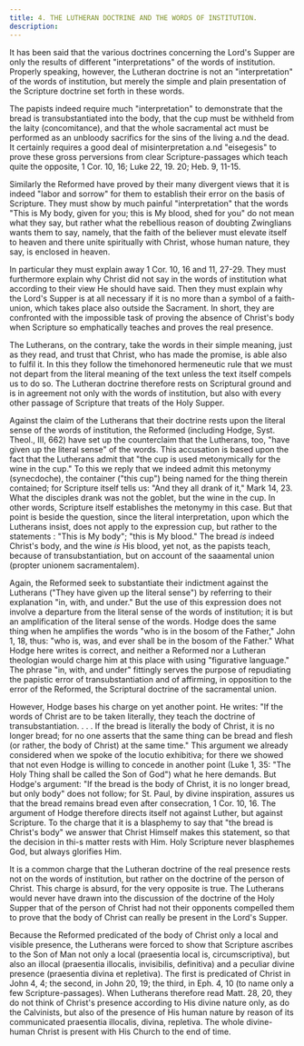 ```yaml
---
title: 4. THE LUTHERAN DOCTRINE AND THE WORDS OF INSTITUTION.
description: 
---
```


It has been said that the various doctrines concerning the Lord's Supper are only the results of different "interpretations" of the words of institution. Properly speaking, however, the Lutheran doctrine is not an "interpretation" of the words of institution, but merely the simple and plain presentation of the Scripture doctrine set forth in these words.

The papists indeed require much "interpretation" to demonstrate that the bread is transubstantiated into the body, that the cup must be withheld from the laity (concomitance), and that the whole sacramental act must be performed as an unbloody sacrifics for the sins of the living a.nd the dead. It certainly requires a good deal of misinterpretation a.nd "eisegesis" to prove these gross perversions from clear Scripture-passages which teach quite the opposite, 1 Cor. 10, 16; Luke 22, 19. 20; Heb. 9, 11-15.

Similarly the Reformed have proved by their many divergent views that it is indeed "labor and sorrow" for them to establish their error on the basis of Scripture. They must show by much painful "interpretation" that the words "This is My body, given for you; this is My blood, shed for you" do not mean what they say, but rather what the rebellious reason of doubting Zwinglians wants them to say, namely, that the faith of the believer must elevate itself to heaven and there unite spiritually with Christ, whose human nature, they say, is enclosed in heaven.

In particular they must explain away 1 Cor. 10, 16 and 11, 27-29. They must furthermore explain why Christ did not say in the words of institution what according to their view He should have said. Then they must explain why the Lord's Supper is at all necessary if it is no more than a symbol of a faith-union, which takes place also outside the Sacrament. In short, they are confronted with the impossible task of proving the absence of Christ's body when Scripture so emphatically teaches and proves the real presence.

The Lutherans, on the contrary, take the words in their simple meaning, just as they read, and trust that Christ, who has made the promise, is able also to fulfil it. In this they follow the timehonored hermeneutic rule that we must not depart from the literal meaning of the text unless the text itself compels us to do so. The Lutheran doctrine therefore rests on Scriptural ground and is in agreement not only with the words of institution, but also with every other passage of Scripture that treats of the Holy Supper.

Against the claim of the Lutherans that their doctrine rests upon the literal sense of the words of institution, the Reformed (including Hodge, Syst. Theol., III, 662) have set up the counterclaim that the Lutherans, too, "have given up the literal sense" of the words. This accusation is based upon the fact that the Lutherans admit that "the cup is used metonymically for the wine in the cup." To this we reply that we indeed admit this metonymy (synecdoche), the container ("this cup") being named for the thing therein contained; for Scripture itself tells us: "And they all drank of it," Mark 14, 23. What the disciples drank was not the goblet, but the wine in the cup. In other words, Scripture itself establishes the metonymy in this case. But that point is beside the question, since the literal interpretation, upon which the Lutherans insist, does not apply to the expression cup, but rather to the statements : "This is My body"; "this is My blood." The bread _is_ indeed Christ's body, and the wine _is_ His blood, yet not, as the papists teach, because of transubstantiation, but on account of the saaamental union (propter unionem sacramentalem).

Again, the Reformed seek to substantiate their indictment against the Lutherans ("They have given up the literal sense") by referring to their explanation "in, with, and under." But the use of this expression does not involve a departure from the literal sense of the words of institution; it is but an amplification of the literal sense of the words. Hodge does the same thing when he amplifies the words "who is in the bosom of the Father," John 1, 18, thus: "who is, was, and ever shall be in the bosom of the Father." What Hodge here writes is correct, and neither a Reformed nor a Lutheran theologian would charge him at this place with using "figurative language." The phrase "in, with, and under" fittingly serves the purpose of repudiating the papistic error of transubstantiation and of affirming, in opposition to the error of the Reformed, the Scriptural doctrine of the sacramental union.

However, Hodge bases his charge on yet another point. He writes: "If the words of Christ are to be taken literally, they teach the doctrine of transubstantiation. . . . If the bread is literally the body of Christ, it is no longer bread; for no one asserts that the same thing can be bread and flesh (or rather, the body of Christ) at the same time." This argument we already considered when we spoke of the locutio exhibitiva; for there we showed that not even Hodge is willing to concede in another point (Luke 1, 35: "The Holy Thing shall be called the Son of God") what he here demands. But Hodge's argument: "If the bread is the body of Christ, it is no longer bread, but only body" does not follow; for St. Paul, by divine inspiration, assures us that the bread remains bread even after consecration, 1 Cor. 10, 16. The argument of Hodge therefore directs itself not against Luther, but against Scripture. To the charge that it is a blasphemy to say that "the bread is Christ's body" we answer that Christ Himself makes this statement, so that the decision in thi-s matter rests with Him. Holy Scripture never blasphemes God, but always glorifies Him.

It is a common charge that the Lutheran doctrine of the real presence rests not on the words of institution, but rather on the doctrine of the person of Christ. This charge is absurd, for the very opposite is true. The Lutherans would never have drawn into the discussion of the doctrine of the Holy Supper that of the person of Christ had not their opponents compelled them to prove that the body of Christ can really be present in the Lord's Supper.

Because the Reformed predicated of the body of Christ only a local and visible presence, the Lutherans were forced to show that Scripture ascribes to the Son of Man not only a local (praesentia local is, circumscriptiva), but also an illocal (praesentia illocalis, invisibilis, definitiva) and a peculiar divine presence (praesentia divina et repletiva). The first is predicated of Christ in John 4, 4; the second, in John 20, 19; the third, in Eph. 4, 10 (to name only a few Scripture-passages). When Lutherans therefore read Matt. 28, 20, they do not think of Christ's presence according to His divine nature only, as do the Calvinists, but also of the presence of His human nature by reason of its communicated praesentia illocalis, divina, repletiva. The whole divine-human Christ is present with His Church to the end of time.